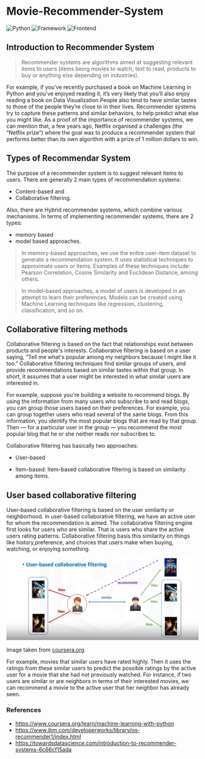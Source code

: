 # Movie-Recommender-System

![Python](https://img.shields.io/badge/Python-3.6-blueviolet)
![Framework](https://img.shields.io/badge/Framework-Flask-red)
![Frontend](https://img.shields.io/badge/Frontend-HTML/CSS/JS-green)

## Introduction to Recommender System

> Recommender systems are algorithms aimed at suggesting relevant items to users (items being movies to watch, text to read, products to buy or anything else depending on industries).

For example, if you’ve recently purchased a book on Machine Learning in Python and you’ve enjoyed reading it, it’s very likely that you’ll also enjoy reading a book on Data Visualization.People also tend to have similar tastes to those of the people they’re close to in their lives. Recommender systems try to capture these patterns and similar behaviors, to help predict what else you might like. As a proof of the importance of recommender systems, we can mention that, a few years ago, Netflix organised a challenges (the “Netflix prize”) where the goal was to produce a recommender system that performs better than its own algorithm with a prize of 1 million dollars to win.

## Types of Recommendar System

The purpose of a recommender system is to suggest relevant items to users. There are generally 2 main types of recommendation systems:

* Content-based and 
* Collaborative filtering.

Also, there are Hybrid recommender systems, which combine various mechanisms. In terms of implementing recommender systems, there are 2 types: 
* memory based 
* model based approaches.

> In memory-based approaches, we use the entire user-item dataset to generate a recommendation system. It uses statistical techniques to approximate users or items. Examples of these techniques include: Pearson Correlation, Cosine Similarity and Euclidean Distance, among others.

> In model-based approaches, a model of users is developed in an attempt to learn their preferences. Models can be created using Machine Learning techniques like regression, clustering, classification, and so on. 


## Collaborative filtering methods

Collaborative filtering is based on the fact that relationships exist between products and people's interests. Collaborative filtering is based on a user saying, “Tell me what's popular among my neighbors because I might like it too.” Collaborative filtering techniques find similar groups of users, and provide recommendations based on similar tastes within that group. In short, it assumes that a user might be interested in what similar users are interested in. 

For example, suppose you're building a website to recommend blogs. By using the information from many users who subscribe to and read blogs, you can group those users based on their preferences. For example, you can group together users who read several of the same blogs. From this information, you identify the most popular blogs that are read by that group. Then — for a particular user in the group — you recommend the most popular blog that he or she neither reads nor subscribes to. 

Collaborative filtering has basically two approaches:

* User-based

* Item-based: Item-based collaborative filtering is based on similarity among items. 

## User based collaborative filtering

User-based collaborative filtering is based on the user similarity or neighborhood. In user-based collaborative filtering, we have an active user for whom the recommendation is aimed. The collaborative filtering engine first looks for users who are similar. That is users who share the active users rating patterns. Collaborative filtering basis this similarity on things like history,preference, and choices that users make when buying, watching, or enjoying something.

   ![](Images/collaborative.png)
   
   Image taken from [coursera.org](https://www.coursera.org/learn/machine-learning-with-python)

For example, movies that similar users have rated highly. Then it uses the ratings from these similar users to predict the possible ratings by the active user for a movie that she had not previously watched. For instance, if two users are similar or are neighbors in terms of their interested movies, we can recommend a movie to the active user that her neighbor has already seen.





### References

* https://www.coursera.org/learn/machine-learning-with-python 
* https://www.ibm.com/developerworks/library/os-recommender1/index.html
* https://towardsdatascience.com/introduction-to-recommender-systems-6c66cf15ada

